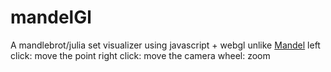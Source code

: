 # mandelGl

A mandlebrot/julia set visualizer using javascript + webgl unlike [Mandel](https://github.com/Ravelfett/mandel)
left click: move the point
right click: move the camera
wheel: zoom
